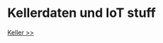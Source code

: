 # Kellerdaten und IoT stuff

[Keller >>](https://drive.google.com/drive/u/2/folders/1Gmt2vb-51x2Cg_60fNA24cyhimq-OyIS)
